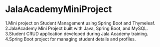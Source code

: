 # JalaAcademyMiniProject
1.Mini project on Student Management using Spring Boot and Thymeleaf.
2.JalaAcademy Mini Project built with Java, Spring Boot, and MySQL.
3.Student CRUD application developed during Jala Academy training.
4.Spring Boot project for managing student details and profiles.
